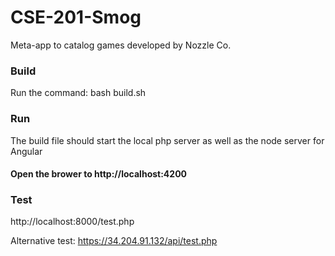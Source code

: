 # CSE-201-Smog
Meta-app to catalog games developed by Nozzle Co.

### Build 
Run the command: 
    bash build.sh
### Run
The build file should start the local php server as well as the node server for Angular
#### Open the brower to http://localhost:4200

### Test
http://localhost:8000/test.php

Alternative test: https://34.204.91.132/api/test.php